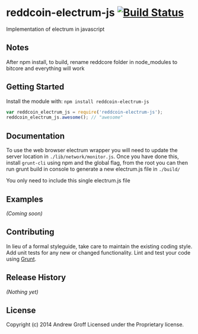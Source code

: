 # reddcoin-electrum-js [![Build Status](https://secure.travis-ci.org/reddcoin-project/reddcoin-electrum-js.png?branch=master)](http://travis-ci.org/reddcoin-project/reddcoin-electrum-js)

Implementation of electrum in javascript

## Notes

After npm install, to build, rename reddcore folder in node_modules to bitcore and everything will work

## Getting Started
Install the module with: `npm install reddcoin-electrum-js`

```javascript
var reddcoin_electrum_js = require('reddcoin-electrum-js');
reddcoin_electrum_js.awesome(); // "awesome"
```

## Documentation
To use the web browser electrum wrapper you will need to update the server location in `./lib/network/monitor.js`. Once you have done this, install `grunt-cli` using npm and the global flag, from the root you can then run grunt build in console to generate a new electrum.js file in `./build/`

You only need to include this single electrum.js file

## Examples
_(Coming soon)_

## Contributing
In lieu of a formal styleguide, take care to maintain the existing coding style. Add unit tests for any new or changed functionality. Lint and test your code using [Grunt](http://gruntjs.com/).

## Release History
_(Nothing yet)_

## License
Copyright (c) 2014 Andrew Groff
Licensed under the Proprietary license.
